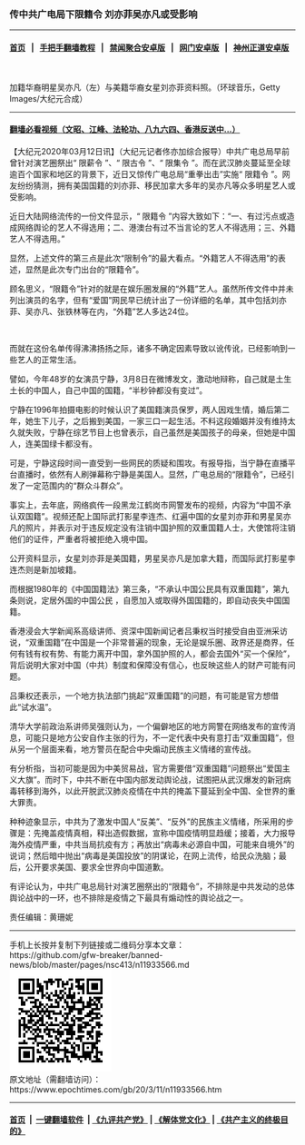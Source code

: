 ### 传中共广电局下限籍令 刘亦菲吴亦凡或受影响
------------------------

#### [首页](https://github.com/gfw-breaker/banned-news/blob/master/README.md) &nbsp;&nbsp;|&nbsp;&nbsp; [手把手翻墙教程](https://github.com/gfw-breaker/guides/wiki) &nbsp;&nbsp;|&nbsp;&nbsp; [禁闻聚合安卓版](https://github.com/gfw-breaker/bn-android) &nbsp;&nbsp;|&nbsp;&nbsp; [网门安卓版](https://github.com/oGate2/oGate) &nbsp;&nbsp;|&nbsp;&nbsp; [神州正道安卓版](https://github.com/SzzdOgate/update) 



<div><img alt="" class="aligncenter wp-post-image" src="https://i.epochtimes.com/assets/uploads/2020/03/wu-yifen-liu-yifei-600x400.jpg"/>
<div class="red16 caption">
 <p>
  加籍华裔明星吴亦凡（左）与美籍华裔女星刘亦菲资料照。（环球音乐，Getty Images/大纪元合成）
 </p>
</div>
</div><hr/>

#### [翻墙必看视频（文昭、江峰、法轮功、八九六四、香港反送中...）](https://github.com/gfw-breaker/banned-news/blob/master/pages/link3.md)

<div><p>
 【大纪元2020年03月12日讯】（大纪元记者佟亦加综合报导）中共广电总局早前曾针对演艺圈祭出“
 <ok href="https://www.epochtimes.com/gb/tag/%E9%99%90%E8%96%AA%E4%BB%A4.html">
  限薪令
 </ok>
 ”、“
 <ok href="https://www.epochtimes.com/gb/tag/%E9%99%90%E5%8F%A4%E4%BB%A4.html">
  限古令
 </ok>
 ”、“
 <ok href="https://www.epochtimes.com/gb/tag/%E9%99%90%E9%9B%86%E4%BB%A4.html">
  限集令
 </ok>
 ”。而在武汉肺炎蔓延至全球逾百个国家和地区的背景下，近日又惊传广电总局“重拳出击”实施“
 <ok href="https://www.epochtimes.com/gb/tag/%E9%99%90%E7%B1%8D%E4%BB%A4.html">
  限籍令
 </ok>
 ”。网友纷纷猜测，拥有美国国籍的刘亦菲、移民加拿大多年的吴亦凡等众多明星艺人或受影响。
</p>
<p>
 近日大陆网络流传的一份文件显示，“
 <ok href="https://www.epochtimes.com/gb/tag/%E9%99%90%E7%B1%8D%E4%BB%A4.html">
  限籍令
 </ok>
 ”内容大致如下：“一、有过污点或造成网络舆论的艺人不得选用；二、港澳台有过不当言论的艺人不得选用；三、外籍艺人不得选用。”
</p>
<p>
 显然，上述文件的第三点是此次“限制令”的最大看点。“外籍艺人不得选用”的表述，显然是此次专门出台的“限籍令”。
</p>
<p>
 顾名思义，“限籍令”针对的就是在娱乐圈发展的“外籍”艺人。虽然所传文件中并未列出演员的名字，但有“爱国”网民早已统计出了一份详细的名单，其中包括刘亦菲、吴亦凡、张铁林等在内，“外籍”艺人多达24位。
</p>
<p>
 <img alt="" class="aligncenter wp-image-11933889 size-large" src="http://i.epochtimes.com/assets/uploads/2020/03/Screen-Shot-03-11-20-at-09.45-PM-600x409.jpg"/>
</p>
<p>
 而就在这份名单传得沸沸扬扬之际，诸多不确定因素导致以讹传讹，已经影响到一些艺人的正常生活。
</p>
<p>
 譬如，今年48岁的女演员宁静，3月8日在微博发文，激动地辩称，自己就是土生土长的中国人，自己中国的国籍，“半秒钟都没有变过”。
</p>
<p>
 宁静在1996年拍摄电影的时候认识了美国籍演员保罗，两人因戏生情，婚后第二年，她生下儿子，之后搬到美国，一家三口一起生活。不料这段婚姻并没有维持太久就失败，宁静在综艺节目上也曾表示，自己虽然是美国孩子的母亲，但她是中国人，连美国绿卡都没有。
</p>
<p>
 可是，宁静这段时间一直受到一些网民的质疑和围攻。有报导指，当宁静在直播平台直播时，依然有人刷弹幕称宁静是美国人。显然，广电总局的“限籍令”，已经引发了一定范围内的“群众斗群众”。
</p>
<p>
 事实上，去年底，网络疯传一段黑龙江鹤岗市网警发布的视频，内容为“中国不承认双国籍”。视频还配上国际武打影星李连杰、红遍中国的女星刘亦菲和男星吴亦凡的照片，并表示对于违反规定没有注销中国护照的双重国籍人士，大使馆将注销他们的证件，严重者将被拒绝入境中国。
</p>
<p>
 公开资料显示，女星刘亦菲是美国籍，男星吴亦凡是加拿大籍，而国际武打影星李连杰则是新加坡籍。
</p>
<p>
 而根据1980年的《中国国籍法》第三条，“不承认中国公民具有双重国籍”，第九条则说，定居外国的中国公民 ，自愿加入或取得外国国籍的，即自动丧失中国国籍。
</p>
<p>
 香港浸会大学新闻系高级讲师、资深中国新闻记者吕秉权当时接受自由亚洲采访说，“双重国籍”在中国是一个非常普遍的现象，无论是娱乐圈、政界还是商界，任何有钱有权有势、有能力离开中国，拿外国护照的人，都会去国外“买一个保险”，背后说明大家对中国（中共）制度和保障没有信心，也反映这些人的财产可能有问题。
</p>
<p>
 吕秉权还表示，一个地方执法部门挑起“双重国籍”的问题，有可能是官方想借此“试水温”。
</p>
<p>
 清华大学前政治系讲师吴强则认为，一个偏僻地区的地方网警在网络发布的宣传消息，可能只是地方公安自作主张的行为，不一定代表中央有意打击“双重国籍”，但从另一个层面来看，地方警员在配合中央煽动民族主义情绪的宣传战。
</p>
<p>
 有分析指，当初可能是因为中美贸易战，官方需要借“双重国籍”问题祭出“爱国主义大旗”。而时下，中共不断在中国内部发动舆论战，试图把从武汉爆发的新冠病毒转移到海外，以此开脱武汉肺炎疫情在中共的掩盖下蔓延到全中国、全世界的重大罪责。
</p>
<p>
 种种迹象显示，中共为了激发中国人“反美”、“反外”的民族主义情绪，所采用的步骤是：先掩盖疫情真相，释出造假数据，宣称中国疫情明显趋缓；接着，大力报导海外疫情严重，中共当局抗疫有方；再放出“病毒未必源自中国，可能来自境外”的说词；然后暗中抛出“病毒是美国投放”的阴谋论，在网上流传，给民众洗脑；最后，公开要求美国、要求全世界向中国道歉。
</p>
<p>
 有评论认为，中共广电总局针对演艺圈祭出的“限籍令”，不排除是中共发动的总体舆论战中的一环，也不排除是疫情之下最具有煽动性的舆论战之一。
</p>
<p>
 责任编辑：黄珊妮
</p>
</div>
<hr/>
手机上长按并复制下列链接或二维码分享本文章：<br/>
https://github.com/gfw-breaker/banned-news/blob/master/pages/nsc413/n11933566.md <br/>
<a href='https://github.com/gfw-breaker/banned-news/blob/master/pages/nsc413/n11933566.md'><img src='https://github.com/gfw-breaker/banned-news/blob/master/pages/nsc413/n11933566.md.png'/></a> <br/>
原文地址（需翻墙访问）：https://www.epochtimes.com/gb/20/3/11/n11933566.htm


------------------------
#### [首页](https://github.com/gfw-breaker/banned-news/blob/master/README.md) &nbsp;|&nbsp; [一键翻墙软件](https://github.com/gfw-breaker/nogfw/blob/master/README.md) &nbsp;| [《九评共产党》](https://github.com/gfw-breaker/9ping.md/blob/master/README.md#九评之一评共产党是什么) | [《解体党文化》](https://github.com/gfw-breaker/jtdwh.md/blob/master/README.md) | [《共产主义的终极目的》](https://github.com/gfw-breaker/gczydzjmd.md/blob/master/README.md)


<img src='http://gfw-breaker.win/banned-news/pages/nsc413/n11933566.md' width='0px' height='0px'/>
